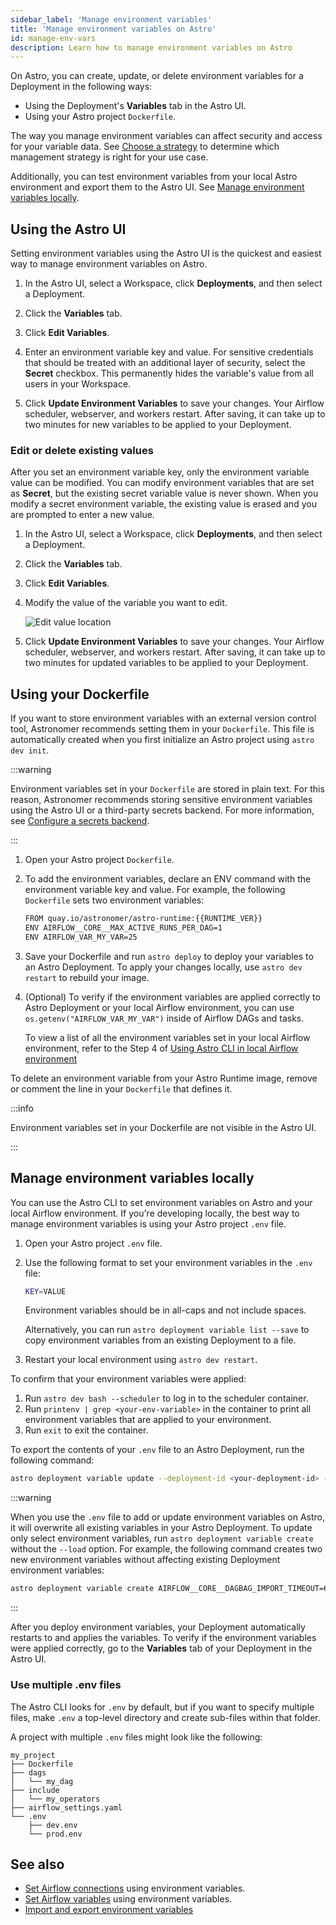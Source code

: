 ```yaml
---
sidebar_label: 'Manage environment variables'
title: 'Manage environment variables on Astro'
id: manage-env-vars
description: Learn how to manage environment variables on Astro
---
```


On Astro, you can create, update, or delete environment variables for a Deployment in the following ways:

- Using the Deployment's **Variables** tab in the Astro UI.
- Using your Astro project `Dockerfile`.

The way you manage environment variables can affect security and access for your variable data. See [Choose a strategy](environment-variables.md#choose-a-strategy) to determine which management strategy is right for your use case.

Additionally, you can test environment variables from your local Astro environment and export them to the Astro UI. See [Manage environment variables locally](#manage-environment-variables-locally).

## Using the Astro UI

Setting environment variables using the Astro UI is the quickest and easiest way to manage environment variables on Astro.

1. In the Astro UI, select a Workspace, click **Deployments**, and then select a Deployment.

2. Click the **Variables** tab.

3. Click **Edit Variables**.

4. Enter an environment variable key and value. For sensitive credentials that should be treated with an additional layer of security, select the **Secret** checkbox. This permanently hides the variable's value from all users in your Workspace.

5. Click **Update Environment Variables** to save your changes. Your Airflow scheduler, webserver, and workers restart. After saving, it can take up to two minutes for new variables to be applied to your Deployment.

### Edit or delete existing values

After you set an environment variable key, only the environment variable value can be modified. You can modify environment variables that are set as **Secret**, but the existing secret variable value is never shown. When you modify a secret environment variable, the existing value is erased and you are prompted to enter a new value.

1. In the Astro UI, select a Workspace, click **Deployments**, and then select a Deployment.

2. Click the **Variables** tab.

3. Click **Edit Variables**. 

4. Modify the value of the variable you want to edit.

    ![Edit value location](/img/docs/variables-edit.png)

5. Click **Update Environment Variables** to save your changes. Your Airflow scheduler, webserver, and workers restart. After saving, it can take up to two minutes for updated variables to be applied to your Deployment.

## Using your Dockerfile

If you want to store environment variables with an external version control tool, Astronomer recommends setting them in your `Dockerfile`. This file is automatically created when you first initialize an Astro project using `astro dev init`.

:::warning

Environment variables set in your `Dockerfile` are stored in plain text. For this reason, Astronomer recommends storing sensitive environment variables using the Astro UI or a third-party secrets backend. For more information, see [Configure a secrets backend](secrets-backend.md).

:::

1. Open your Astro project `Dockerfile`.

2. To add the environment variables, declare an ENV command with the environment variable key and value. For example, the following `Dockerfile` sets two environment variables:

    ```sh
    FROM quay.io/astronomer/astro-runtime:{{RUNTIME_VER}}
    ENV AIRFLOW__CORE__MAX_ACTIVE_RUNS_PER_DAG=1
    ENV AIRFLOW_VAR_MY_VAR=25
    ```

3. Save your Dockerfile and run `astro deploy` to deploy your variables to an Astro Deployment. To apply your changes locally, use `astro dev restart` to rebuild your image.

4. (Optional) To verify if the environment variables are applied correctly to Astro Deployment or your local Airflow environment, you can use `os.getenv("AIRFLOW_VAR_MY_VAR")` inside of Airflow DAGs and tasks.

    To view a list of all the environment variables set in your local Airflow environment, refer to the Step 4 of [Using Astro CLI in local Airflow environment](#in-your-local-airflow-environment)

To delete an environment variable from your Astro Runtime image, remove or comment the line in your `Dockerfile` that defines it.

:::info

Environment variables set in your Dockerfile are not visible in the Astro UI.

:::

## Manage environment variables locally

You can use the Astro CLI to set environment variables on Astro and your local Airflow environment. If you're developing locally, the best way to manage environment variables is using your Astro project `.env` file.

1. Open your Astro project `.env` file.

2. Use the following format to set your environment variables in the `.env` file:

    ```bash
    KEY=VALUE
    ```

    Environment variables should be in all-caps and not include spaces.

    Alternatively, you can run `astro deployment variable list --save` to copy environment variables from an existing Deployment to a file.

3. Restart your local environment using `astro dev restart`.

To confirm that your environment variables were applied:

1. Run `astro dev bash --scheduler` to log in to the scheduler container.
2. Run `printenv | grep <your-env-variable>` in the container to print all environment variables that are applied to your environment.
3. Run `exit` to exit the container.

To export the contents of your `.env` file to an Astro Deployment, run the following command:

```bash
astro deployment variable update --deployment-id <your-deployment-id> --load .env
```

:::warning

When you use the `.env` file to add or update environment variables on Astro, it will overwrite all existing variables in your Astro Deployment. To update only select environment variables, run `astro deployment variable create` without the `--load` option. For example, the following command creates two new environment variables without affecting existing Deployment environment variables:

```bash
astro deployment variable create AIRFLOW__CORE__DAGBAG_IMPORT_TIMEOUT=60 ENVIRONMENT_TYPE=dev --deployment-id cl03oiq7d80402nwn7fsl3dmv
```
:::

After you deploy environment variables, your Deployment automatically restarts to and applies the variables. To verify if the environment variables were applied correctly, go to the **Variables** tab of your Deployment in the Astro UI. 

### Use multiple .env files

The Astro CLI looks for `.env` by default, but if you want to specify multiple files, make `.env` a top-level directory and create sub-files within that folder.

A project with multiple `.env` files might look like the following:

```
my_project
├── Dockerfile
├── dags
│   └── my_dag
├── include
│   └── my_operators
├── airflow_settings.yaml
└── .env
    ├── dev.env
    └── prod.env
```


## See also

- [Set Airflow connections](https://www.astronomer.io/docs/learn/connections#define-connections-with-environment-variables) using environment variables.
- [Set Airflow variables](http://www.astronomer.io/docs/learn/airflow-variables#using-environment-variables) using environment variables.
- [Import and export environment variables](import-export-connections-variables.md#from-environment-variables)